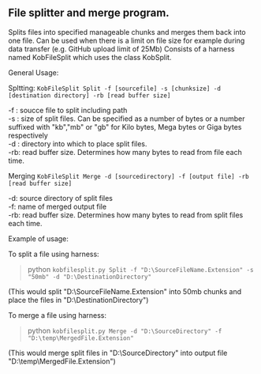 ## File splitter and merge program. ##

Splits files into specified manageable chunks and merges them back into one file. Can be used when there is a limit on file size for example during data transfer (e.g. GitHub upload limit of 25Mb)
Consists of a harness named KobFileSplit which uses the class KobSplit.

General Usage:

Spltting:
` KobFileSplit Split -f [sourcefile] -s [chunksize] -d [destination directory] -rb [read buffer size] `

  -f : soucce file to split including path  
  -s : size of split files. Can be specified as a number of bytes or a number suffixed with "kb","mb" or "gb" for Kilo bytes, Mega bytes or Giga bytes respectively  
  -d : directory into which to place split files.  
  -rb: read buffer size. Determines how many bytes to read from file each time.
  
Merging
` KobFileSplit Merge -d [sourcedirectory] -f [output file] -rb [read buffer size] `

  -d:  source directory of split files  
  -f:  name of merged output file  
  -rb: read buffer size. Determines how many bytes to read from split files each time.  

Example of usage:

To split a file using harness:

>python ` kobfilesplit.py Split -f "D:\SourceFileName.Extension" -s "50mb" -d "D:\DestinationDirectory" `

(This would split "D:\SourceFileName.Extension" into 50mb chunks and place the files in "D:\DestinationDirectory")

To merge a file using harness:

>python ` kobfilesplit.py Merge -d "D:\SourceDirectory" -f "D:\temp\MergedFile.Extension"  `

(This would merge split files in "D:\SourceDirectory" into output file "D:\temp\MergedFile.Extension")
